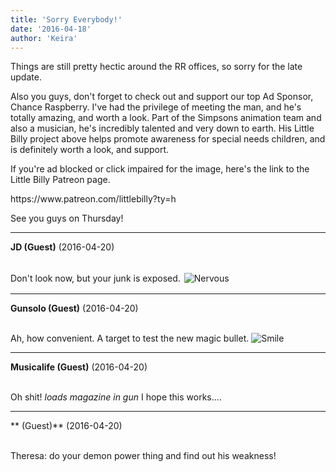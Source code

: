 ```yaml
---
title: 'Sorry Everybody!'
date: '2016-04-18'
author: 'Keira'
---
```


<p>Things are still pretty hectic around the RR offices, so sorry for the late update.</p><p>Also you guys, don't forget to check out and support our top Ad Sponsor, Chance Raspberry. I've had the privilege of meeting the man, and he's totally amazing, and worth a look. Part of the Simpsons animation team and also a musician, he's incredibly talented and very down to earth. His Little Billy project above helps promote awareness for special needs children, and is definitely worth a look, and support.</p><p>If you're ad blocked or click impaired for the image, here's the link to the Little Billy Patreon page.</p><p>https://www.patreon.com/littlebilly?ty=h</p><p>See you guys on Thursday!</p>

---
**JD (Guest)** (2016-04-20)

<br> Don't look now, but your junk is exposed. <img alt=" Nervous " src=" /smilies/nervous.gif " border="0" hspace="2" vspace="2"><br>

---
**Gunsolo (Guest)** (2016-04-20)

<br> Ah, how convenient. A target to test the new magic bullet. <img src="/smilies/smile.gif" alt="Smile" border="0"><br>

---
**Musicalife (Guest)** (2016-04-20)

<br> Oh shit! *loads magazine in gun* I hope this works....

---
** (Guest)** (2016-04-20)

<br> Theresa: do your demon power thing and find out his weakness!<br>

